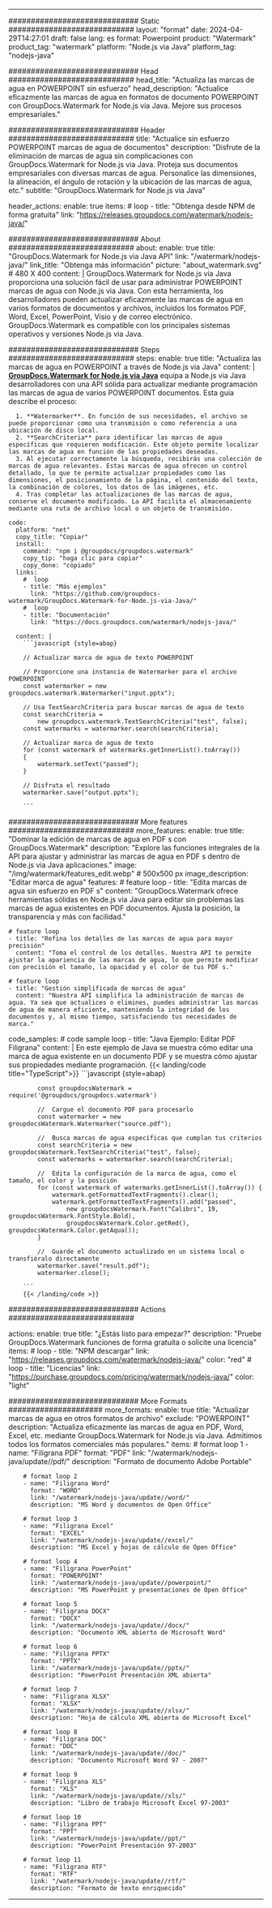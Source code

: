 
---
############################# Static ############################
layout: "format"
date:  2024-04-29T14:27:01
draft: false
lang: es
format: Powerpoint
product: "Watermark"
product_tag: "watermark"
platform: "Node.js via Java"
platform_tag: "nodejs-java"

############################# Head ############################
head_title: "Actualiza las marcas de agua en POWERPOINT sin esfuerzo"
head_description: "Actualice eficazmente las marcas de agua en formatos de documento POWERPOINT con GroupDocs.Watermark for Node.js via Java. Mejore sus procesos empresariales."

############################# Header ############################
title: "Actualice sin esfuerzo POWERPOINT marcas de agua de documentos" 
description: "Disfrute de la eliminación de marcas de agua sin complicaciones con GroupDocs.Watermark for Node.js via Java. Proteja sus documentos empresariales con diversas marcas de agua. Personalice las dimensiones, la alineación, el ángulo de rotación y la ubicación de las marcas de agua, etc."
subtitle: "GroupDocs.Watermark for Node.js via Java" 

header_actions:
  enable: true
  items:
    #  loop
    - title: "Obtenga desde NPM de forma gratuita"
      link: "https://releases.groupdocs.com/watermark/nodejs-java/"
      
############################# About ############################
about:
    enable: true
    title: "GroupDocs.Watermark for Node.js via Java API"
    link: "/watermark/nodejs-java/"
    link_title: "Obtenga más información"
    picture: "about_watermark.svg" # 480 X 400
    content: |
       GroupDocs.Watermark for Node.js via Java proporciona una solución fácil de usar para administrar POWERPOINT marcas de agua con Node.js via Java. Con esta herramienta, los desarrolladores pueden actualizar eficazmente las marcas de agua en varios formatos de documentos y archivos, incluidos los formatos PDF, Word, Excel, PowerPoint, Visio y de correo electrónico. GroupDocs.Watermark es compatible con los principales sistemas operativos y versiones Node.js via Java.

############################# Steps ############################
steps:
    enable: true
    title: "Actualiza las marcas de agua en POWERPOINT a través de Node.js via Java"
    content: |
      **[GroupDocs.Watermark for Node.js via Java](https://products.groupdocs.com/watermark/nodejs-java/)** equipa a Node.js via Java desarrolladores con una API sólida para actualizar mediante programación las marcas de agua de varios POWERPOINT documentos. Esta guía describe el proceso:
      
      1. **Watermarker**. En función de sus necesidades, el archivo se puede proporcionar como una transmisión o como referencia a una ubicación de disco local.
      2. **SearchCriteria** para identificar las marcas de agua específicas que requieren modificación. Este objeto permite localizar las marcas de agua en función de las propiedades deseadas.
      3. Al ejecutar correctamente la búsqueda, recibirás una colección de marcas de agua relevantes. Estas marcas de agua ofrecen un control detallado, lo que te permite actualizar propiedades como las dimensiones, el posicionamiento de la página, el contenido del texto, la combinación de colores, los datos de las imágenes, etc.
      4. Tras completar las actualizaciones de las marcas de agua, conserve el documento modificado. La API facilita el almacenamiento mediante una ruta de archivo local o un objeto de transmisión.
   
    code:
      platform: "net"
      copy_title: "Copiar"
      install:
        command: "npm i @groupdocs/groupdocs.watermark"
        copy_tip: "haga clic para copiar"
        copy_done: "copiado"
      links:
        #  loop
        - title: "Más ejemplos"
          link: "https://github.com/groupdocs-watermark/GroupDocs.Watermark-for-Node.js-via-Java/"
        #  loop
        - title: "Documentación"
          link: "https://docs.groupdocs.com/watermark/nodejs-java/"
          
      content: |
        ```javascript {style=abap}

        // Actualizar marca de agua de texto POWERPOINT

        // Proporcione una instancia de Watermarker para el archivo POWERPOINT
        const watermarker = new groupdocs.watermark.Watermarker("input.pptx");

        // Usa TextSearchCriteria para buscar marcas de agua de texto
        const searchCriteria = 
            new groupdocs.watermark.TextSearchCriteria("test", false);
        const watermarks = watermarker.search(searchCriteria);
        
        // Actualizar marca de agua de texto
        for (const watermark of watermarks.getInnerList().toArray())
        {
            watermark.setText("passed");
        }

        // Disfruta el resultado
        watermarker.save("output.pptx");
        
        ```            

############################# More features ############################
more_features:
  enable: true
  title: "Dominar la edición de marcas de agua en PDF s con GroupDocs.Watermark"
  description: "Explore las funciones integrales de la API para ajustar y administrar las marcas de agua en PDF s dentro de Node.js via Java aplicaciones."
  image: "/img/watermark/features_edit.webp" # 500x500 px
  image_description: "Editar marca de agua"
  features:
    # feature loop
    - title: "Edita marcas de agua sin esfuerzo en PDF s"
      content: "GroupDocs.Watermark ofrece herramientas sólidas en Node.js via Java para editar sin problemas las marcas de agua existentes en PDF documentos. Ajusta la posición, la transparencia y más con facilidad."

    # feature loop
    - title: "Refina los detalles de las marcas de agua para mayor precisión"
      content: "Toma el control de los detalles. Nuestra API te permite ajustar la apariencia de las marcas de agua, lo que permite modificar con precisión el tamaño, la opacidad y el color de tus PDF s."

    # feature loop
    - title: "Gestión simplificada de marcas de agua"
      content: "Nuestra API simplifica la administración de marcas de agua. Ya sea que actualices o elimines, puedes administrar las marcas de agua de manera eficiente, manteniendo la integridad de los documentos y, al mismo tiempo, satisfaciendo tus necesidades de marca."
      
  code_samples:
    # code sample loop
    - title: "Java Ejemplo: Editar PDF Filigrana"
      content: |
        En este ejemplo de Java se muestra cómo editar una marca de agua existente en un documento PDF y se muestra cómo ajustar sus propiedades mediante programación.
        {{< landing/code title="TypeScript">}}
        ```javascript {style=abap}
        
            const groupdocsWatermark = require('@groupdocs/groupdocs.watermark')

            //  Cargue el documento PDF para procesarlo
            const watermarker = new groupdocsWatermark.Watermarker("source.pdf");

            //  Busca marcas de agua específicas que cumplan tus criterios
            const searchCriteria = new groupdocsWatermark.TextSearchCriteria("test", false);
            const watermarks = watermarker.search(searchCriteria);
  
            //  Edita la configuración de la marca de agua, como el tamaño, el color y la posición
            for (const watermark of watermarks.getInnerList().toArray()) {
                watermark.getFormattedTextFragments().clear();
                watermark.getFormattedTextFragments().add("passed", 
                    new groupdocsWatermark.Font("Calibri", 19, groupdocsWatermark.FontStyle.Bold), 
                    groupdocsWatermark.Color.getRed(), groupdocsWatermark.Color.getAqua());
            }

            //  Guarde el documento actualizado en un sistema local o transfiéralo directamente
            watermarker.save("result.pdf");
            watermarker.close();

        ```
        {{< /landing/code >}}


############################# Actions ############################

actions:
  enable: true
  title: "¿Estás listo para empezar?"
  description: "Pruebe GroupDocs.Watermark funciones de forma gratuita o solicite una licencia"
  items:
    #  loop
    - title: "NPM descargar"
      link: "https://releases.groupdocs.com/watermark/nodejs-java/"
      color: "red"
        #  loop
    - title: "Licencias"
      link: "https://purchase.groupdocs.com/pricing/watermark/nodejs-java/"
      color: "light"


############################# More Formats #####################
more_formats:
    enable: true
    title: "Actualizar marcas de agua en otros formatos de archivo"
    exclude: "POWERPOINT"
    description: "Actualiza eficazmente las marcas de agua en PDF, Word, Excel, etc. mediante GroupDocs.Watermark for Node.js via Java. Admitimos todos los formatos comerciales más populares."
    items: 
        # format loop 1
        - name: "Filigrana PDF"
          format: "PDF"
          link: "/watermark/nodejs-java/update//pdf/"
          description: "Formato de documento Adobe Portable"

        # format loop 2
        - name: "Filigrana Word"
          format: "WORD"
          link: "/watermark/nodejs-java/update//word/"
          description: "MS Word y documentos de Open Office"
          
        # format loop 3
        - name: "Filigrana Excel"
          format: "EXCEL"
          link: "/watermark/nodejs-java/update//excel/"
          description: "MS Excel y hojas de cálculo de Open Office"

        # format loop 4
        - name: "Filigrana PowerPoint"
          format: "POWERPOINT"
          link: "/watermark/nodejs-java/update//powerpoint/"
          description: "MS PowerPoint y presentaciones de Open Office"

        # format loop 5
        - name: "Filigrana DOCX"
          format: "DOCX"
          link: "/watermark/nodejs-java/update//docx/"
          description: "Documento XML abierto de Microsoft Word"
          
        # format loop 6
        - name: "Filigrana PPTX"
          format: "PPTX"
          link: "/watermark/nodejs-java/update//pptx/"
          description: "PowerPoint Presentación XML abierta"
          
        # format loop 7
        - name: "Filigrana XLSX"
          format: "XLSX"
          link: "/watermark/nodejs-java/update//xlsx/"
          description: "Hoja de cálculo XML abierta de Microsoft Excel"

        # format loop 8
        - name: "Filigrana DOC"
          format: "DOC"
          link: "/watermark/nodejs-java/update//doc/"
          description: "Documento Microsoft Word 97 - 2007"

        # format loop 9
        - name: "Filigrana XLS"
          format: "XLS"
          link: "/watermark/nodejs-java/update//xls/"
          description: "Libro de trabajo Microsoft Excel 97-2003"

        # format loop 10
        - name: "Filigrana PPT"
          format: "PPT"
          link: "/watermark/nodejs-java/update//ppt/"
          description: "PowerPoint Presentación 97-2003"

        # format loop 11
        - name: "Filigrana RTF"
          format: "RTF"
          link: "/watermark/nodejs-java/update//rtf/"
          description: "Formato de texto enriquecido"

---